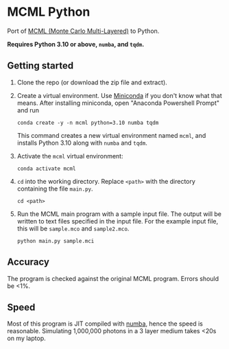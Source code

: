 # MCML Python

Port of [MCML (Monte Carlo Multi-Layered)](https://omlc.org/software/mc/mcml/index.html) to Python.

**Requires Python 3.10 or above, `numba`, and `tqdm`.**

## Getting started

1. Clone the repo (or download the zip file and extract).

2. Create a virtual environment. Use [Miniconda](https://docs.conda.io/en/latest/miniconda.html) if you don't know what that means. After installing miniconda, open "Anaconda Powershell Prompt" and run

    ```
    conda create -y -n mcml python=3.10 numba tqdm
    ```

    This command creates a new virtual environment named `mcml`, and installs Python 3.10 along with `numba` and `tqdm`.

4. Activate the `mcml` virtual environment:

    ```
    conda activate mcml
    ```

5. `cd` into the working directory. Replace `<path>` with the directory containing the file `main.py`.

    ```
    cd <path>
    ```

6. Run the MCML main program with a sample input file. The output will be written to text files specified in the input file. For the example input file, this will be `sample.mco` and `sample2.mco`.

    ```
    python main.py sample.mci
    ```

## Accuracy

The program is checked against the original MCML program. Errors should be <1%.

## Speed

Most of this program is JIT compiled with [numba](https://numba.pydata.org/), hence the speed is reasonable. Simulating 1,000,000 photons in a 3 layer medium takes <20s on my laptop.
